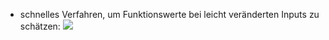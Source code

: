 - schnelles Verfahren, um Funktionswerte bei leicht veränderten Inputs zu schätzen:
![](Pasted%20image%2020231130135445.png)
